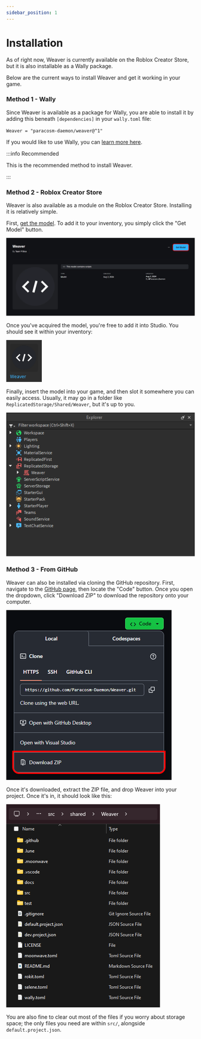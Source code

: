 ```yaml
---
sidebar_position: 1
---
```


# Installation

As of right now, Weaver is currently available on the Roblox Creator Store, but it is also installable as a Wally package.

Below are the current ways to install Weaver and get it working in your game.

### Method 1 - Wally

Since Weaver is available as a package for Wally, you are able to install it by adding this beneath `[dependencies]` in your `wally.toml` file:

`Weaver = "paracosm-daemon/weaver@^1"`

If you would like to use Wally, you can [learn more here](https://github.com/UpliftGames/wally).

:::info Recommended

This is the recommended method to install Weaver.

:::

### Method 2 - Roblox Creator Store

Weaver is also available as a module on the Roblox Creator Store. Installing it is relatively simple.

First, [get the model](https://create.roblox.com/store/asset/18772004646/Weaver). To add it to your inventory, you simply click the "Get Model" button.

![Weaver's page on the Roblox Creator Store](/introduction-store.png)

Once you've acquired the model, you're free to add it into Studio. You should see it within your inventory:

![Weaver in Roblox Studio](/introduction-model.png)

Finally, insert the model into your game, and then slot it somewhere you can easily access. Usually, it may go in a folder like `ReplicatedStorage/Shared/Weaver`, but it's up to you.

![Weaver in the Explorer tree](/introduction-explorer.png)

### Method 3 - From GitHub

Weaver can also be installed via cloning the GitHub repository. First, navigate to the [GitHub page](https://github.com/Paracosm-Daemon/Weaver), then locate the "Code" button. Once you open the dropdown, click "Download ZIP" to download the repository onto your computer.

![Weaver's GitHub page](/introduction-github.png)

Once it's downloaded, extract the ZIP file, and drop Weaver into your project. Once it's in, it should look like this:

![Weaver in the File Explorer](/introduction-filepath.png)

You are also fine to clear out most of the files if you worry about storage space; the only files you need are within `src/`, alongside `default.project.json`.
